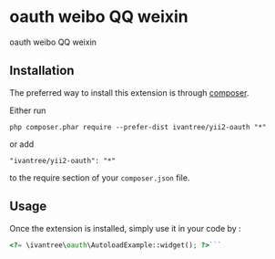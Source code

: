 oauth weibo QQ weixin
=====================
oauth weibo QQ weixin

Installation
------------

The preferred way to install this extension is through [composer](http://getcomposer.org/download/).

Either run

```
php composer.phar require --prefer-dist ivantree/yii2-oauth "*"
```

or add

```
"ivantree/yii2-oauth": "*"
```

to the require section of your `composer.json` file.


Usage
-----

Once the extension is installed, simply use it in your code by  :

```php
<?= \ivantree\oauth\AutoloadExample::widget(); ?>```